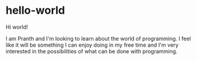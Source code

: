 # hello-world

Hi world!

I am Pranth and I'm looking to learn about the world of programming.
I feel like it will be something I can enjoy doing in my free time 
and I'm very interested in the possibilities of what can be done with programming.
